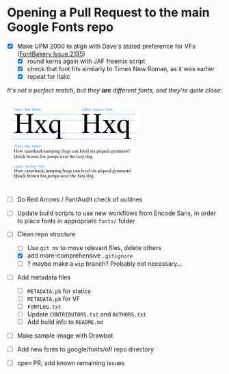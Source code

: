 # Opening a Pull Request to the main Google Fonts repo

- [x] Make UPM 2000 to align with Dave's stated preference for VFs ([FontBakery Issue 2185](https://github.com/googlefonts/fontbakery/issues/2185))
    - [x] round kerns again with JAF freemix script
    - [x] check that font fits similarly to Times New Roman, as it was earlier
    - [x] repeat for italic

*It's not a perfect match, but they **are** different fonts, and they're quite close:*

![](assets/2018-12-10-12-41-54.png)

- [ ] Do Red Arrows / FontAudit check of outlines

- [ ] Update build scripts to use new workflows from Encode Sans, in order to place fonts in appropriate `fonts/` folder

- [ ] Clean repo structure
    - [ ] Use `git mv` to move relevant files, delete others
    - [x] add more-comprehensive `.gitignore`
    - [ ] ? maybe make a `wip` branch? Probably not necessary...

- [ ] Add metadata files
  - [ ] `METADATA.pb` for statics
  - [ ] `METADATA.pb` for VF
  - [ ] `FONTLOG.txt`
  - [ ] Update `CONTRIBUTORS.txt` and `AUTHORS.txt`
  - [ ] Add build info to `README.md`

- [ ] Make sample image with Drawbot

- [ ] Add new fonts to google/fonts/ofl repo directory 

- [ ] open PR, add known remaining issues
